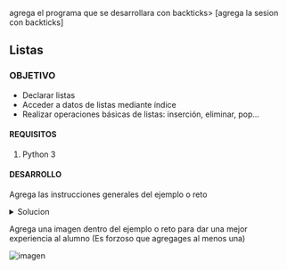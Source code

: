 
agrega el programa que se desarrollara con backticks> [agrega la sesion con backticks]

## Listas

### OBJETIVO

- Declarar listas
- Acceder a datos de listas mediante índice
- Realizar operaciones básicas de listas: inserción, eliminar, pop...

#### REQUISITOS

1. Python 3

#### DESARROLLO

Agrega las instrucciones generales del ejemplo o reto

<details>
	<summary>Solucion</summary>
        <p> Agrega aqui la solucion</p>
        <p>Recuerda! escribe cada paso para desarrollar la solución del ejemplo o reto </p>
</details>

Agrega una imagen dentro del ejemplo o reto para dar una mejor experiencia al alumno (Es forzoso que agregages al menos una) 

![imagen](https://picsum.photos/200/300)


